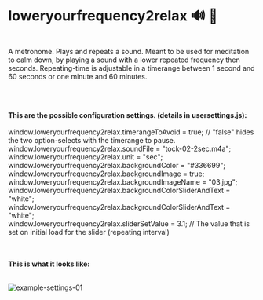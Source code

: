 # loweryourfrequency2relax :loud_sound: :lotus_position:
<br>
A metronome. Plays and repeats a sound. Meant to be used for meditation to calm down, by playing a sound with a lower repeated frequency then seconds. Repeating-time is adjustable in a timerange between 1 second and 60 seconds or one minute and 60 minutes.

<br><br>

**This are the possible configuration settings. (details in usersettings.js):**
<br><br>
window.loweryourfrequency2relax.timerangeToAvoid = true; // "false" hides the two option-selects with the timerange to pause. <br>
window.loweryourfrequency2relax.soundFile = "tock-02-2sec.m4a"; <br>
window.loweryourfrequency2relax.unit = "sec"; <br>
window.loweryourfrequency2relax.backgroundColor = "#336699"; <br>
window.loweryourfrequency2relax.backgroundImage = true; <br>
window.loweryourfrequency2relax.backgroundImageName = "03.jpg"; <br>
window.loweryourfrequency2relax.backgroundColorSliderAndText = "white"; <br>
window.loweryourfrequency2relax.backgroundColorSliderAndText = "white"; <br>
window.loweryourfrequency2relax.sliderSetValue = 3.1; // The value that is set on initial load for the slider (repeating interval) <br>

<br><br>
**This is what it looks like:**
<br><br>

![example-settings-01](https://github.com/user-attachments/assets/51502737-129e-460a-93e2-8d11921d6ce4)

